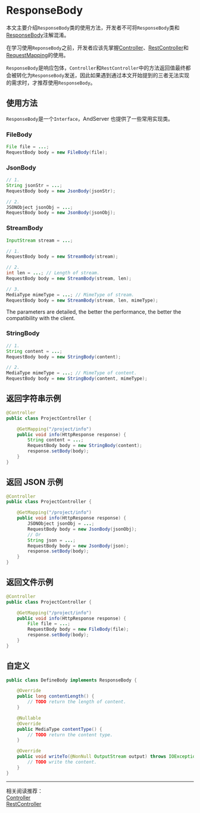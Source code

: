 # ResponseBody

本文主要介绍`ResponseBody`类的使用方法，开发者不可将`ResponseBody`类和[ResponseBody](../annotation/ResponseBody.md)注解混淆。

在学习使用`ReponseBody`之前，开发者应该先掌握[Controller](../annotation/Controller.md)、[RestController](../annotation/RestController.md)和[RequestMapping](../annotation/RequestMapping.md)的使用。

`ResponseBody`是响应包体，`Controller`和`RestController`中的方法返回值最终都会被转化为`ResponseBody`发送，因此如果遇到通过本文开始提到的三者无法实现的需求时，才推荐使用`ResponseBody`。

## 使用方法

`ResponseBody`是一个`Interface`，AndServer 也提供了一些常用实现类。

### FileBody

```java
File file = ...;
RequestBody body = new FileBody(file);
```

### JsonBody

```java
// 1.
String jsonStr = ...;
RequestBody body = new JsonBody(jsonStr);

// 2.
JSONObject jsonObj = ...;
RequestBody body = new JsonBody(jsonObj);
```

### StreamBody

```java
InputStream stream = ...;

// 1.
RequestBody body = new StreamBody(stream);

// 2.
int len = ...; // Length of stream.
RequestBody body = new StreamBody(stream, len);

// 3.
MediaType mimeType = ...; // MimeType of stream.
RequestBody body = new StreamBody(stream, len, mimeType);
```

The parameters are detailed, the better the performance, the better the compatibility with the client.

### StringBody

```java
// 1.
String content = ...;
RequestBody body = new StringBody(content);

// 2.
MediaType mimeType = ...; // MimeType of content.
RequestBody body = new StringBody(content, mimeType);
```

## 返回字符串示例

```java
@Controller
public class ProjectController {

    @GetMapping("/project/info")
    public void info(HttpResponse response) {
        String content = ...;
        RequestBody body = new StringBody(content);
        response.setBody(body);
    }
}
```

## 返回 JSON 示例

```java
@Controller
public class ProjectController {

    @GetMapping("/project/info")
    public void info(HttpResponse response) {
        JSONObject jsonObj = ...;
        RequestBody body = new JsonBody(jsonObj);
        // Or
        String json = ...;
        RequestBody body = new JsonBody(json);
        response.setBody(body);
    }
}
```

## 返回文件示例

```java
@Controller
public class ProjectController {

    @GetMapping("/project/info")
    public void info(HttpResponse response) {
        File file = ...;
        RequestBody body = new FileBody(file);
        response.setBody(body);
    }
}
```

## 自定义

```java
public class DefineBody implements ResponseBody {

    @Override
    public long contentLength() {
        // TODO return the length of content.
    }

    @Nullable
    @Override
    public MediaType contentType() {
        // TODO return the content type.
    }

    @Override
    public void writeTo(@NonNull OutputStream output) throws IOException {
        // TODO write the content.
    }
}
```

---

相关阅读推荐：  
[Controller](../annotation/Controller.md)  
[RestController](../annotation/RestController.md)
